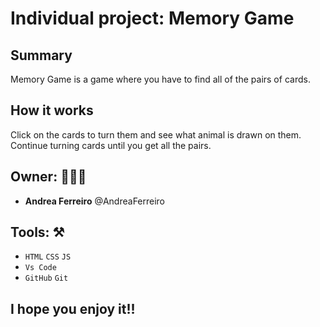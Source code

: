 # Individual project: Memory Game

## Summary
Memory Game is a game where you have to find all of the pairs of cards.

## How it works
Click on the cards to turn them and see what animal is drawn on them. Continue turning cards until you get all the pairs.

## Owner: 👩🏻‍💻

- **Andrea Ferreiro** @AndreaFerreiro

## Tools: ⚒️

- `HTML` `CSS` `JS`
- `Vs Code`
- `GitHub` `Git`

## I hope you enjoy it!!
